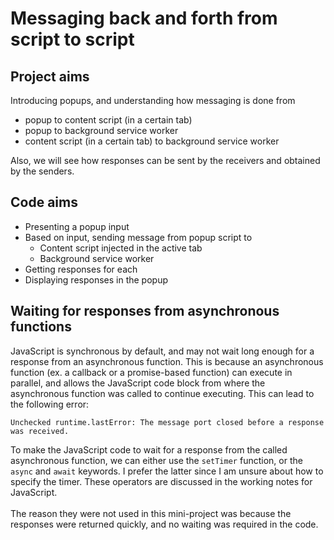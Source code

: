# Messaging back and forth from script to script
## Project aims
Introducing popups, and understanding how messaging is done from

- popup to content script (in a certain tab)
- popup to background service worker
- content script (in a certain tab) to background service worker

Also, we will see how responses can be sent by the receivers and obtained by the senders.

## Code aims
- Presenting a popup input
- Based on input, sending message from popup script to
    - Content script injected in the active tab
    - Background service worker
- Getting responses for each
- Displaying responses in the popup

## Waiting for responses from asynchronous functions
JavaScript is synchronous by default, and may not wait long enough for a response from an asynchronous function. This is because an asynchronous function (ex. a callback or a promise-based function) can execute in parallel, and allows the JavaScript code block from where the asynchronous function was called to continue executing. This can lead to the following error:
```
Unchecked runtime.lastError: The message port closed before a response was received.
```

To make the JavaScript code to wait for a response from the called asynchronous function, we can either use the `setTimer` function, or the `async` and `await` keywords. I prefer the latter since I am unsure about how to specify the timer. These operators are discussed in the working notes for JavaScript.
<br><br>
The reason they were not used in this mini-project was because the responses were returned quickly, and no waiting was required in the code.